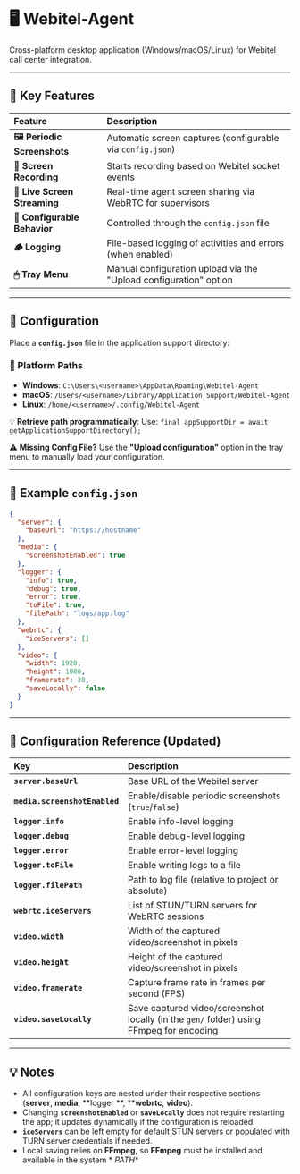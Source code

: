 # 🖥 Webitel-Agent

Cross-platform desktop application (Windows/macOS/Linux) for Webitel call center integration.

-----

## 🚀 Key Features

| Feature                      | Description                                                       |
|:-----------------------------|:------------------------------------------------------------------|
| **🖼️ Periodic Screenshots** | Automatic screen captures (configurable via `config.json`)        |
| **🎥 Screen Recording**      | Starts recording based on Webitel socket events                   |
| **📡 Live Screen Streaming** | Real-time agent screen sharing via WebRTC for supervisors         |
| **🧠 Configurable Behavior** | Controlled through the `config.json` file                         |
| **🪵 Logging**               | File-based logging of activities and errors (when enabled)        |
| **🖱 Tray Menu**             | Manual configuration upload via the "Upload configuration" option |

-----

## 📁 Configuration

Place a **`config.json`** file in the application support directory:

### 🔧 Platform Paths

* **Windows**: `C:\Users\<username>\AppData\Roaming\Webitel-Agent`
* **macOS**: `/Users/<username>/Library/Application Support/Webitel-Agent`
* **Linux**: `/home/<username>/.config/Webitel-Agent`

💡 **Retrieve path programmatically**:
Use: `final appSupportDir = await getApplicationSupportDirectory();`

⚠️ **Missing Config File?**
Use the **"Upload configuration"** option in the tray menu to manually load your configuration.

-----

## 🧾 Example `config.json`

```json
{
  "server": {
    "baseUrl": "https://hostname"
  },
  "media": {
    "screenshotEnabled": true
  },
  "logger": {
    "info": true,
    "debug": true,
    "error": true,
    "toFile": true,
    "filePath": "logs/app.log"
  },
  "webrtc": {
    "iceServers": []
  },
  "video": {
    "width": 1920,
    "height": 1080,
    "framerate": 30,
    "saveLocally": false
  }
}
```

-----

## 🧩 Configuration Reference (Updated)

| Key                           | Description                                                                             |
|:------------------------------|:----------------------------------------------------------------------------------------|
| **`server.baseUrl`**          | Base URL of the Webitel server                                                          |
| **`media.screenshotEnabled`** | Enable/disable periodic screenshots (`true`/`false`)                                    |
| **`logger.info`**             | Enable info-level logging                                                               |
| **`logger.debug`**            | Enable debug-level logging                                                              |
| **`logger.error`**            | Enable error-level logging                                                              |
| **`logger.toFile`**           | Enable writing logs to a file                                                           |
| **`logger.filePath`**         | Path to log file (relative to project or absolute)                                      |
| **`webrtc.iceServers`**       | List of STUN/TURN servers for WebRTC sessions                                           |
| **`video.width`**             | Width of the captured video/screenshot in pixels                                        |
| **`video.height`**            | Height of the captured video/screenshot in pixels                                       |
| **`video.framerate`**         | Capture frame rate in frames per second (FPS)                                           |
| **`video.saveLocally`**       | Save captured video/screenshot locally (in the `gen/` folder) using FFmpeg for encoding |

-----

## 💡 Notes

* All configuration keys are nested under their respective sections (**server**, **media**, **logger
  **, \*\***webrtc**, **video**).
* Changing **`screenshotEnabled`** or **`saveLocally`** does not require restarting the app; it
  updates dynamically if the configuration is reloaded.
* **`iceServers`** can be left empty for default STUN servers or populated with TURN server
  credentials if needed.
* Local saving relies on **FFmpeg**, so **FFmpeg** must be installed and available in the system *
  *PATH**